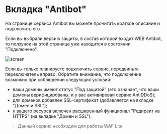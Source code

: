 # **Вкладка "Antibot"**
На странице сервиса Antibot вы можете прочитать краткое описание и подключить его.

Если вы выбрали версию защиты, в состав которой входит WEB Antibot, то ползунок на этой странице уже находится в состоянии "Подключено".

![screen]()

Если вы только планируете подключить сервис, передвиньте переключатель вправо. Обратите внимание, что подключение возможно при соблюдении следующих условий:

- ваши домены имеют статус "Под защитой" (это означает, что ваши домены верифицированы, и у вас активирован сервис AntiDDoS);
- для доменов добавлен SSL-сертификат (добавляется на вкладке "Домен и SSL");
- у вашего ресурса включен расширенный функционал "Редирект на HTTPS" (на вкладке "Домен и SSL").

> Данный сервис необходим для работы WAF Lite
